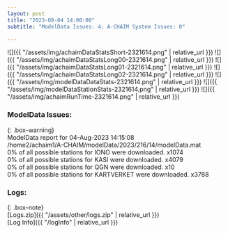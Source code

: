 ```yaml
---
layout: post
title: "2023-08-04 14:00:00"
subtitle: "ModelData Issues: 4; A-CHAIM System Issues: 0"

---
```


![]({{ "/assets/img/achaimDataStatsShort-2321614.png" | relative_url }})
![]({{ "/assets/img/achaimDataStatsLong00-2321614.png" | relative_url }})
![]({{ "/assets/img/achaimDataStatsLong01-2321614.png" | relative_url }})
![]({{ "/assets/img/achaimDataStatsLong02-2321614.png" | relative_url }})
![]({{ "/assets/img/modelDataDataStats-2321614.png" | relative_url }})
![]({{ "/assets/img/modelDataStationStats-2321614.png" | relative_url }})
![]({{ "/assets/img/achaimRunTime-2321614.png" | relative_url }})


### ModelData Issues:  
  
{: .box-warning}  
 ModelData report for 04-Aug-2023 14:15:08   
 /home2/achaim1/A-CHAIM/modelData/2023/216/14/modelData.mat   
 0% of all possible stations for IONO were downloaded. x1074   
 0% of all possible stations for KASI were downloaded. x4079   
 0% of all possible stations for QGN were downloaded. x10   
 0% of all possible stations for KARTVERKET were downloaded. x3788   
  


### Logs:  
  
{: .box-note}  
[Logs.zip]({{ "/assets/other/logs.zip" | relative_url }})  
[Log Info]({{ "/logInfo" | relative_url }})  
